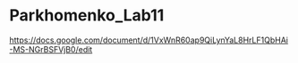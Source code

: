 # Parkhomenko_Lab11
https://docs.google.com/document/d/1VxWnR60ap9QiLynYaL8HrLF1QbHAi-MS-NGrBSFVjB0/edit
